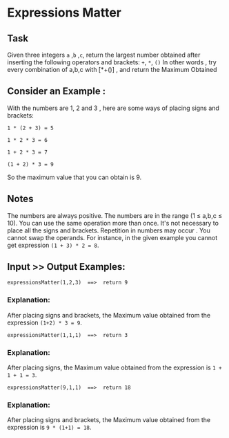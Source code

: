 # Expressions Matter

## Task
Given three integers `a` ,`b` ,`c`, return the largest number obtained after inserting the following operators and brackets: `+`, `*`, `()`
In other words , try every combination of a,b,c with [*+()] , and return the Maximum Obtained

## Consider an Example :
With the numbers are 1, 2 and 3 , here are some ways of placing signs and brackets:
```
1 * (2 + 3) = 5
```
```
1 * 2 * 3 = 6
```
```
1 + 2 * 3 = 7
```
```
(1 + 2) * 3 = 9
```
So the maximum value that you can obtain is 9.

## Notes
The numbers are always positive.
The numbers are in the range (1 ≤ a,b,c ≤ 10).
You can use the same operation more than once.
It's not necessary to place all the signs and brackets.
Repetition in numbers may occur .
You cannot swap the operands. For instance, in the given example you cannot get expression `(1 + 3) * 2 = 8`.

## Input >> Output Examples:
```
expressionsMatter(1,2,3)  ==>  return 9
```
### Explanation:
After placing signs and brackets, the Maximum value obtained from the expression `(1+2) * 3 = 9`.
```
expressionsMatter(1,1,1)  ==>  return 3
```
### Explanation:
After placing signs, the Maximum value obtained from the expression is `1 + 1 + 1 = 3`.
```
expressionsMatter(9,1,1)  ==>  return 18
```
### Explanation:
After placing signs and brackets, the Maximum value obtained from the expression is `9 * (1+1) = 18`.

